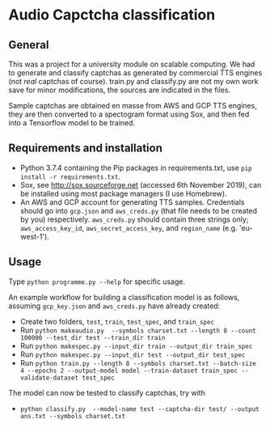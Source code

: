# Audio Capctcha classification

## General

This was a project for a university module on scalable computing. We had to generate and classify captchas as generated by commercial TTS engines (not _real_ captchas of course). train.py and classify.py are not my own work save for minor modifications, the sources are indicated in the files.

Sample captchas are obtained en masse from AWS and GCP TTS engines, they are then converted to a spectogram format using Sox, and then fed into a Tensorflow model to be trained.

## Requirements and installation

 * Python 3.7.4 containing the Pip packages in requirements.txt, use ```pip install -r requirements.txt```.
 * Sox, see http://sox.sourceforge.net (accessed 6th November 2019), can be installed using most package managers (I use Homebrew).
 * An AWS and GCP account for generating TTS samples. Credentials should go into ```gcp.json``` and ```aws_creds.py``` (that file needs to be created by you) respectively. ```aws_creds.py``` should contain three strings only; ```aws_access_key_id```, ```aws_secret_access_key```, and ```region_name``` (e.g. 'eu-west-1').

## Usage

Type ```python programme.py --help``` for specific usage.

An example workflow for building a classification model is as follows, assuming ```gcp_key.json``` and ```aws_creds.py``` have already created:

 * Create two folders, ```test```, ```train```, ```test_spec```, and ```train_spec```
 * Run ```python makeaudio.py  --symbols charset.txt --length 8 --count 100000 --test_dir test --train_dir train```
 * Run ```python makespec.py --input_dir train --output_dir train_spec```
 * Run ```python makespec.py --input_dir test --output_dir test_spec```
 * Run ```python train.py --length 8 --symbols charset.txt --batch-size 4 --epochs 2 --output-model model --train-dataset train_spec --validate-dataset test_spec```

 The model can now be tested to classify captchas, try with

 * ```python classify.py  --model-name test --captcha-dir test/ --output ans.txt --symbols charset.txt```